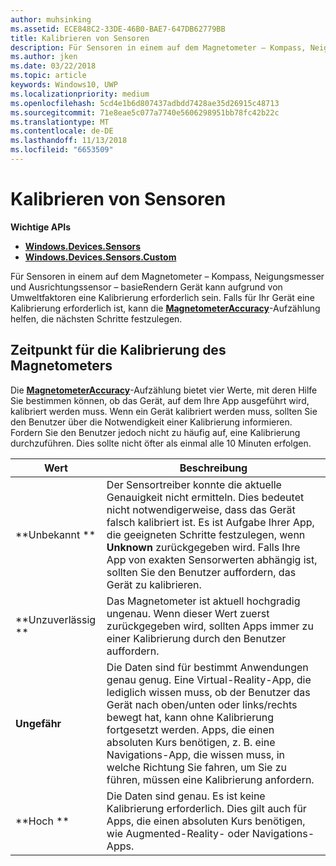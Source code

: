 ```yaml
---
author: muhsinking
ms.assetid: ECE848C2-33DE-46B0-BAE7-647DB62779BB
title: Kalibrieren von Sensoren
description: Für Sensoren in einem auf dem Magnetometer – Kompass, Neigungsmesser und Ausrichtungssensor – basieRendern Gerät kann aufgrund von Umweltfaktoren eine Kalibrierung erforderlich sein.
ms.author: jken
ms.date: 03/22/2018
ms.topic: article
keywords: Windows10, UWP
ms.localizationpriority: medium
ms.openlocfilehash: 5cd4e1b6d807437adbdd7428ae35d26915c48713
ms.sourcegitcommit: 71e8eae5c077a7740e5606298951bb78fc42b22c
ms.translationtype: MT
ms.contentlocale: de-DE
ms.lasthandoff: 11/13/2018
ms.locfileid: "6653509"
---
```

# <a name="calibrate-sensors"></a>Kalibrieren von Sensoren


**Wichtige APIs**

-   [**Windows.Devices.Sensors**](https://msdn.microsoft.com/library/windows/apps/BR206408)
-   [**Windows.Devices.Sensors.Custom**](https://msdn.microsoft.com/library/windows/apps/Dn895032)

Für Sensoren in einem auf dem Magnetometer – Kompass, Neigungsmesser und Ausrichtungssensor – basieRendern Gerät kann aufgrund von Umweltfaktoren eine Kalibrierung erforderlich sein. Falls für Ihr Gerät eine Kalibrierung erforderlich ist, kann die [**MagnetometerAccuracy**](https://msdn.microsoft.com/library/windows/apps/Dn297552)-Aufzählung helfen, die nächsten Schritte festzulegen.

## <a name="when-to-calibrate-the-magnetometer"></a>Zeitpunkt für die Kalibrierung des Magnetometers

Die [**MagnetometerAccuracy**](https://msdn.microsoft.com/library/windows/apps/Dn297552)-Aufzählung bietet vier Werte, mit deren Hilfe Sie bestimmen können, ob das Gerät, auf dem Ihre App ausgeführt wird, kalibriert werden muss. Wenn ein Gerät kalibriert werden muss, sollten Sie den Benutzer über die Notwendigkeit einer Kalibrierung informieren. Fordern Sie den Benutzer jedoch nicht zu häufig auf, eine Kalibrierung durchzuführen. Dies sollte nicht öfter als einmal alle 10 Minuten erfolgen.

| Wert           | Beschreibung    |
| ----------------- | ------------------- |
| **Unbekannt **     | Der Sensortreiber konnte die aktuelle Genauigkeit nicht ermitteln. Dies bedeutet nicht notwendigerweise, dass das Gerät falsch kalibriert ist. Es ist Aufgabe Ihrer App, die geeigneten Schritte festzulegen, wenn **Unknown** zurückgegeben wird. Falls Ihre App von exakten Sensorwerten abhängig ist, sollten Sie den Benutzer auffordern, das Gerät zu kalibrieren. |
| **Unzuverlässig  **  | Das Magnetometer ist aktuell hochgradig ungenau. Wenn dieser Wert zuerst zurückgegeben wird, sollten Apps immer zu einer Kalibrierung durch den Benutzer auffordern. |
| **Ungefähr** | Die Daten sind für bestimmt Anwendungen genau genug. Eine Virtual-Reality-App, die lediglich wissen muss, ob der Benutzer das Gerät nach oben/unten oder links/rechts bewegt hat, kann ohne Kalibrierung fortgesetzt werden. Apps, die einen absoluten Kurs benötigen, z. B. eine Navigations-App, die wissen muss, in welche Richtung Sie fahren, um Sie zu führen, müssen eine Kalibrierung anfordern. |
| **Hoch **        | Die Daten sind genau. Es ist keine Kalibrierung erforderlich. Dies gilt auch für Apps, die einen absoluten Kurs benötigen, wie Augmented-Reality- oder Navigations-Apps. |